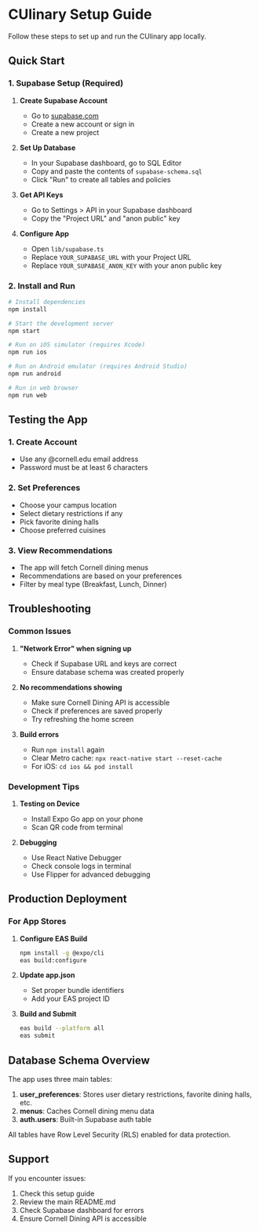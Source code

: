 # CUlinary Setup Guide

Follow these steps to set up and run the CUlinary app locally.

## Quick Start

### 1. Supabase Setup (Required)

1. **Create Supabase Account**

   - Go to [supabase.com](https://supabase.com)
   - Create a new account or sign in
   - Create a new project

2. **Set Up Database**

   - In your Supabase dashboard, go to SQL Editor
   - Copy and paste the contents of `supabase-schema.sql`
   - Click "Run" to create all tables and policies

3. **Get API Keys**

   - Go to Settings > API in your Supabase dashboard
   - Copy the "Project URL" and "anon public" key

4. **Configure App**
   - Open `lib/supabase.ts`
   - Replace `YOUR_SUPABASE_URL` with your Project URL
   - Replace `YOUR_SUPABASE_ANON_KEY` with your anon public key

### 2. Install and Run

```bash
# Install dependencies
npm install

# Start the development server
npm start

# Run on iOS simulator (requires Xcode)
npm run ios

# Run on Android emulator (requires Android Studio)
npm run android

# Run in web browser
npm run web
```

## Testing the App

### 1. Create Account

- Use any @cornell.edu email address
- Password must be at least 6 characters

### 2. Set Preferences

- Choose your campus location
- Select dietary restrictions if any
- Pick favorite dining halls
- Choose preferred cuisines

### 3. View Recommendations

- The app will fetch Cornell dining menus
- Recommendations are based on your preferences
- Filter by meal type (Breakfast, Lunch, Dinner)

## Troubleshooting

### Common Issues

1. **"Network Error" when signing up**

   - Check if Supabase URL and keys are correct
   - Ensure database schema was created properly

2. **No recommendations showing**

   - Make sure Cornell Dining API is accessible
   - Check if preferences are saved properly
   - Try refreshing the home screen

3. **Build errors**
   - Run `npm install` again
   - Clear Metro cache: `npx react-native start --reset-cache`
   - For iOS: `cd ios && pod install`

### Development Tips

1. **Testing on Device**

   - Install Expo Go app on your phone
   - Scan QR code from terminal

2. **Debugging**
   - Use React Native Debugger
   - Check console logs in terminal
   - Use Flipper for advanced debugging

## Production Deployment

### For App Stores

1. **Configure EAS Build**

   ```bash
   npm install -g @expo/cli
   eas build:configure
   ```

2. **Update app.json**

   - Set proper bundle identifiers
   - Add your EAS project ID

3. **Build and Submit**
   ```bash
   eas build --platform all
   eas submit
   ```

## Database Schema Overview

The app uses three main tables:

1. **user_preferences**: Stores user dietary restrictions, favorite dining halls, etc.
2. **menus**: Caches Cornell dining menu data
3. **auth.users**: Built-in Supabase auth table

All tables have Row Level Security (RLS) enabled for data protection.

## Support

If you encounter issues:

1. Check this setup guide
2. Review the main README.md
3. Check Supabase dashboard for errors
4. Ensure Cornell Dining API is accessible
